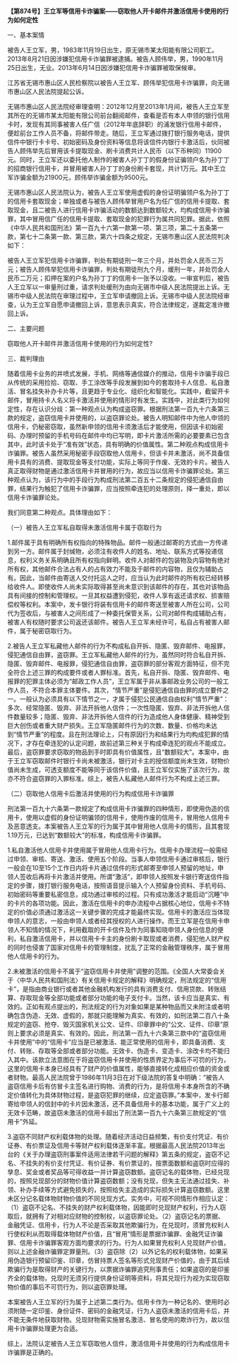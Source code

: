 **【第874号】王立军等信用卡诈骗案——窃取他人开卡邮件并激活信用卡使用的行为如何定性**

一、基本案情

被告人王立军，男，1983年11月19日出生，原无锡市某太阳能有限公司职工。2013年8月21日因涉嫌犯信用卡诈骗罪被逮捕。被告人顾伟举，男，1990年11月25日出生，无业。2013年6月14日因涉嫌犯信用卡诈骗罪被取保候审。

江苏省无锡市惠山区人民检察院以被告人王立军、顾伟举犯信用卡诈骗罪，向无锡市惠山区人民法院提起公诉。

无锡市惠山区人民法院经审理查明：2012年12月至2013年1月间，被告人王立军至其所在的无锡市某太阳能有限公司前台翻阅邮件，查看是否有本人申领的银行信用卡时，发现有其同事被害人任广信（2012年年底辞职）的浦发银行信用卡邮件，便趁前台工作人员不备，将邮件带走。随后，王立军通过拨打银行服务电话，提供信件中银行卡卡号、初始密码及身份资料等信息将该信件内银行卡激活后，伙同被告人顾伟举先后冒用该卡提取现金、刷卡消费共计人民币（以下币种同）11900元。同时，王立军还以委托他人制作的被害人孙丁丁的假身份证骗领户名为孙丁丁的招商银行信用卡，并冒用被害人孙丁丁的身份刷卡套现，共计1万元。其中王立军诈骗金额为21900元，顾伟举诈骗金额为9500元。

无锡市惠山区人民法院认为，被告人王立军使用虚假的身份证明骗领户名为孙丁丁的信用卡套取现金；单独或者与被告人顾伟举冒用户名为任广信的信用卡提取、套取现金，且二被告人进行信用卡诈骗活动的数额达到数额较大，均构成信用卡诈骗罪，其中冒用信广任的信用卡提取、套取现金的犯罪行为属共同犯罪。据此，依照《中华人民共和国刑法》第一百九十六第一款第一项、第三项，第二十五条第一款，第七十二条第一款、第三款，第六十四条之规定，无锡市惠山区人民法院判决如下：

被告人王立军犯信用卡诈骗罪，判处有期徒刑一年三个月，并处罚金人民币三万元；被告人顾伟举犯信用卡诈骗罪，判处有期徒刑九个月，缓刑一年，并处罚金人民币二万元；扣押在案的户名为孙丁丁的信用卡一张予以没收。一审宣判后，被告人王立军以一审量刑过重，请求判处缓刑为由向无锡市中级人民法院提出上诉。无锡市中级人民法院在审理过程中，王立军申请撤回上诉。无锡市中级人民法院经审查，认为王立军自愿申请撤回上诉，意思表示真实，符合法律规定，遂裁定准许撤回上诉。

二、主要问题

窃取他人开卡邮件并激活信用卡使用的行为如何定性?

三、裁判理由

随着信用卡业务的井喷式发展，手机、网络等通信媒介的推动，信用卡诈骗手段已从传统的采用捡拾、窃取、手工涂改等手段发展到如今的套取持卡人信息、私自激活、冒名挂失补办卡片等，且更趋于专业化、组织化和智能化。实践中，截留开卡邮件，冒用持卡人名义将卡激活并使用的情形时有发生。实践中，对此类行为如何定性，存在认识分歧：第一种观点认为构成盗窃罪。根据刑法第一百九十六条第三款的规定，盗窃信用卡并使用的，以盗窃罪论处。被告人明知邮件中为他人申领的信用卡，仍秘密窃取，虽然新申领的信用卡须激活后才能使用，但因该卡初始密码、办理时预留的手机号码在邮件中均已写明，即卡片激活所需的必要要素已包含其中，此时该卡处于“准有效”状态，具有明确的价值属性。第二种观点构成信用卡诈骗罪。被告人虽然采用秘密手段窃取他人信用卡，但该卡并未激活，尚不具备信用卡具有的消费、提取现金等支付功能，实际上等同于作废、无效的卡片。被告人真正取得财物是通过激活信用卡并冒用的行为，故应当以信用卡诈骗罪论处。第三种观点认为，该行为中的手段行为构成刑法第二百五十二条规定的侵犯通信自由罪，结果行为触犯了信用卡诈骗罪，应当按照牵连犯的处理原则，择一重处，即以信用卡诈骗罪论处。

我们同意第二种观点。具体理由如下：

（一）被告人王立军私自取得未激活信用卡属于窃取行为

1.邮件属于具有明确所有权指向的特殊物品。邮件一般通过邮寄的方式由一方传递到另一方。邮件属于封缄物，必须注有收件人的姓名、地址、联系方式等投递信息，权利义务关系明确且所有权指向鲜明。收件人对邮件的包装物及内容物有绝对所有权，其他邮件合法占有人的占有效力不能及于邮件的内容物，且仅为辅助占有。因此，当邮件由寄送人交付托运人之时，应当认为此时邮件的所有权已经转移给收件人。即使收件人尚未实际取得甚至尚未意识到该邮件的存在，其也对该物品具有间接的控制和管理权。一旦其权益遭到侵犯，收件人享有返还请求权、损害赔偿权等权利。本案中，发卡银行将装有信用卡的邮件寄送至被害人所在公司，公司代为签收后，与被害人之间形成了一种委托保管关系，公司对邮件构成辅助占有，被害人有权随时要求公司返还该邮件。被告人王立军未经许可，私自占有被害人邮件，属于秘密窃取行为。

2.被告人王立军私藏他人邮件的行为不构成私自开拆、隐匿、毁弃邮件、电报罪，侵犯通信自由罪，盗窃罪。王立军私藏他人邮件的行为，虽然同时符合私自开拆、隐匿、毁弃邮件、电报罪，侵犯通信自由罪，盗窃罪的部分客观方面特征，但不完全符合上述三罪的构成要件或者人罪标准。首先，私自开拆、隐匿、毁弃邮件、电报罪的犯罪主体必须为“邮政工作人员”，王立军属于非从事邮政业务公司的一般工作人员，不符合本罪主体要件。其次，“情节严重”是侵犯通信自由罪的成立要件之一。一般认为必须具有以下情节之一，才属于侵犯公民通信自由权利“情节严重”：多次、经常隐匿、毁弃、非法开拆他人信件；一次性隐匿、毁弃、非法开拆他人信件数量较多；隐匿、毁弃、非法开拆他人信件的行为造成他人身体健康、精神受到巨大创伤或者重大财产损失。王立军隐匿邮件行为的次数、数量、价格均未达到“情节严重”的程度。且在刑法理论上，只有原因行为和结果行为均构成犯罪的情况下，才存在牵连犯的认定问题，故前述第三种关于构成牵连犯的观点不能成立。最后，盗窃罪要求窃取的物品到手时即具有价值属性，且“数额较大”。本案中，由于王立军窃取邮件时银行卡尚未被激活，银行对卡主的授信额度尚未生效，财物价值尚未生成，可透支额度不能等同于该信件价值，且王立军仅实施了该次行为，故亦不符合盗窃罪的入罪标准。综上，被告人私藏他人邮件行为不构成上述三罪。

（二）窃取他人信用卡后激活并使用的行为构成信用卡诈骗罪

刑法第一百九十六条第一款规定了构成信用卡诈骗罪的四种情形，即使用伪造的信用卡，使用以虚假的身份证明骗领的信用卡，使用作废的信用卡，冒用他人信用卡及恶意透支。本案被告人王立军的行为属于其中冒用他人信用卡的情形，且其套现1.19万元，已达到“数额较大”的标准，构成信用卡诈骗罪。

1.私自激活他人信用卡并使用属于冒用他人信用卡行为。信用卡办理流程一般需经过申领、审核、寄送、激活、使用五个阶段。当事人申领信用卡通过审核后，银行一般会在10至15个工作日内将卡片通过信件的形式邮寄至申领人预留的地址，申领人签收后再将卡片激活并使用。所谓“激活”，即申领人按照发卡银行寄送信件指定的步骤，拨打银行服务电话，按照语音提示输入个人预留身份资料、手机号码、初始密码等重要私密信息，成功通过审核的过程。只有成功激活才能启动“沉睡”中的卡片的各项功能。因此，激活在信用卡的申办流程中占据核心地位，信用卡不特定的价值必须通过激活这一关键步骤的完成才能最终实现。信用卡的激活应当体现申领人的意志，一般由申领人或者经其授权的人进行操作。而王立军是在信用卡申领人不知情的情况下，利用截取的开卡信件及作为同事知晓申领人身份信息的便利，私自激活信用卡，并以信用卡卡主的身份刷卡取现或者消费，侵犯他人财产权的同时也侵害了国家对信用卡的管理制度，扰乱了正常的金融管理秩序，属于冒用他人信用卡的行为。

2.未被激活的信用卡不属于“盗窃信用卡并使用”调整的范围。《全国人大常委会关于〈中华人民共和国刑法〉有关信用卡规定的解释》明确规定，刑法规定的“信用卡”，是指由商业银行或者其他金融机构发行的具有消费支付、信用贷款、转账结算、存取现金等全部功能或者部分功能的电子支付卡。当然，该卡应当是真实、有效的。正如有观点提出的，刑法规定的行为对象如果是某种物品而又未附注或者明确包含伪造、无效、虚假的，那就只能理解为真实、有效的，如刑法第二百八十条规定的盗窃、抢夺、毁灭国家机关公文、证件、印章罪中的“公文、证件、印章”原则上要求必须是真实、有效的。因此，刑法第一百九十六条第三款中的“盗窃信用卡并使用”中的“信用卡”应当是已被激活、能正常使用的信用卡，即具备消费、支付、转账、存取等全部或者部分功能。无效卡、伪造卡、变造卡、涂改卡均不能归入其中。该款立法意图在于将盗窃信用卡并使用的性质界定为事后不可罚的行为，这里的信用卡本身已经具有了财产的价值属性，能够直接转化成相应价值的资金或者财物。最高人民法院曾于1986年11月3日在对下级法院的答复中明确：“被告人盗窃信用卡后有仿冒卡主签名进行购物、消费的行为，是将信用卡本身所含的不确定价值转化为具体财物过程，是盗窃犯罪的继续，应定盗窃罪。”本案中，发卡行邮寄给申领人的信封中的卡片因未激活，还不具备信用卡的基本功能，属于广义上的无效卡范畴，故盗窃未激活的信用卡超出了刑法第一百九十六条第三款规定的“信用卡”外延。

3.盗窃不同财产权利载体物的处理。随着经济活动日益频繁，有价支付凭证、有价证券、有价票证及信用卡等财产权利载体逐渐丰富。根据最高人民法院2013年出台的《关于办理盗窃刑事案件适用法律若干问题的解释》第五条的规定，盗窃不记名、不挂失的有价支付凭证、有价证券、有价票证的，按票面数额和盗窃时应得的孳息、奖金或者奖品等可得收益一并计算盗窃数额。盗窃记名的载体物，已经兑现的，按照兑现部分的财物价值计算盗窃数额；没有兑现，但失主无法通过挂失、补领、补办手续等方式避免损失的，按照给失主造成的实际损失计算盗窃数额。这里未区分记名载体物财物价值的不同兑现方式。实务中，可视不同情形作相应认定：（1）盗窃不记名、不挂失的财产权利载体物，因能即时兑现财产权利，行为人窃取后，就拥有了对相对应财物的控制权，以盗窃罪论处。（2）盗窃记名的票据、金融凭证、信用卡，行为人不论是否采取其他欺骗行为，在兑现时，须冒充权利人行使权利从而取得载体物财产价值，且“冒用”情形是票据诈骗罪、金融凭证诈骗罪、信用卡诈骗罪客观方面均要求的行为。行为人如果冒充权利人兑现财产价值，则以上述金融诈骗罪定罪量刑。（3）盗窃除（2）以外记名的权利载体物，如果采用伪造银行预留印鉴、印章，仿冒持票人签名等形式兑现财产价值的，由于其后续欺骗行为是取得财产的关键行为，以票据诈骗罪追究刑事责任；如果盗窃的是印鉴齐全的载体物，兑现时无须另行提供身份证明等资料，将其兑现行为视为实现窃取物价值的事后不可罚行为，则以盗窃罪处理。

本案被告人王立军的行为属于上述第二类行为。信用卡作为一种记名的、使用时必须附随一定印鉴、身份证件、密码的金融凭证，行为人盗窃未激活的信用卡后，并不能无条件地获取财物。兑现财物需实施冒名激活、冒名使用的欺诈行为，故以信用卡诈骗罪处理更为合适。

综上，法院认定被告人王立军窃取他人信件，激活信用卡并使用的行为构成信用卡诈骗罪是正确的。